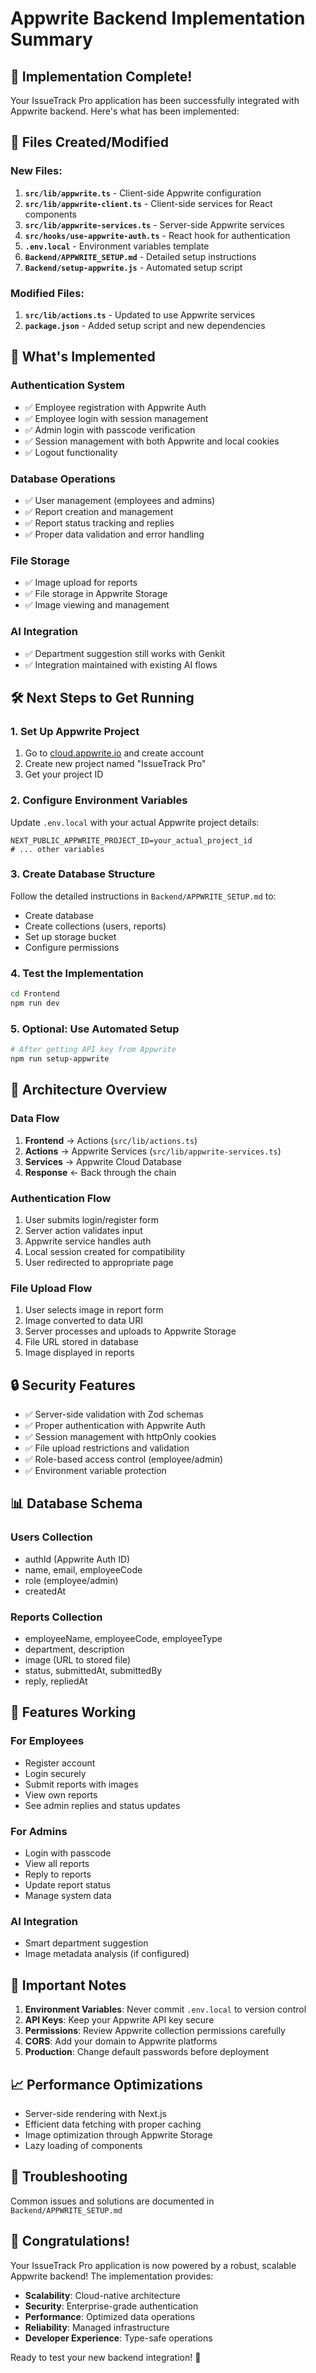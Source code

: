 # Appwrite Backend Implementation Summary

## 🎉 Implementation Complete!

Your IssueTrack Pro application has been successfully integrated with Appwrite backend. Here's what has been implemented:

## 📁 Files Created/Modified

### New Files:
1. **`src/lib/appwrite.ts`** - Client-side Appwrite configuration
2. **`src/lib/appwrite-client.ts`** - Client-side services for React components
3. **`src/lib/appwrite-services.ts`** - Server-side Appwrite services
4. **`src/hooks/use-appwrite-auth.ts`** - React hook for authentication
5. **`.env.local`** - Environment variables template
6. **`Backend/APPWRITE_SETUP.md`** - Detailed setup instructions
7. **`Backend/setup-appwrite.js`** - Automated setup script

### Modified Files:
1. **`src/lib/actions.ts`** - Updated to use Appwrite services
2. **`package.json`** - Added setup script and new dependencies

## 🚀 What's Implemented

### Authentication System
- ✅ Employee registration with Appwrite Auth
- ✅ Employee login with session management
- ✅ Admin login with passcode verification
- ✅ Session management with both Appwrite and local cookies
- ✅ Logout functionality

### Database Operations
- ✅ User management (employees and admins)
- ✅ Report creation and management
- ✅ Report status tracking and replies
- ✅ Proper data validation and error handling

### File Storage
- ✅ Image upload for reports
- ✅ File storage in Appwrite Storage
- ✅ Image viewing and management

### AI Integration
- ✅ Department suggestion still works with Genkit
- ✅ Integration maintained with existing AI flows

## 🛠️ Next Steps to Get Running

### 1. Set Up Appwrite Project
1. Go to [cloud.appwrite.io](https://cloud.appwrite.io) and create account
2. Create new project named "IssueTrack Pro"
3. Get your project ID

### 2. Configure Environment Variables
Update `.env.local` with your actual Appwrite project details:
```env
NEXT_PUBLIC_APPWRITE_PROJECT_ID=your_actual_project_id
# ... other variables
```

### 3. Create Database Structure
Follow the detailed instructions in `Backend/APPWRITE_SETUP.md` to:
- Create database
- Create collections (users, reports)
- Set up storage bucket
- Configure permissions

### 4. Test the Implementation
```bash
cd Frontend
npm run dev
```

### 5. Optional: Use Automated Setup
```bash
# After getting API key from Appwrite
npm run setup-appwrite
```

## 🔧 Architecture Overview

### Data Flow
1. **Frontend** → Actions (`src/lib/actions.ts`)
2. **Actions** → Appwrite Services (`src/lib/appwrite-services.ts`)
3. **Services** → Appwrite Cloud Database
4. **Response** ← Back through the chain

### Authentication Flow
1. User submits login/register form
2. Server action validates input
3. Appwrite service handles auth
4. Local session created for compatibility
5. User redirected to appropriate page

### File Upload Flow
1. User selects image in report form
2. Image converted to data URI
3. Server processes and uploads to Appwrite Storage
4. File URL stored in database
5. Image displayed in reports

## 🔒 Security Features

- ✅ Server-side validation with Zod schemas
- ✅ Proper authentication with Appwrite Auth
- ✅ Session management with httpOnly cookies
- ✅ File upload restrictions and validation
- ✅ Role-based access control (employee/admin)
- ✅ Environment variable protection

## 📊 Database Schema

### Users Collection
- authId (Appwrite Auth ID)
- name, email, employeeCode
- role (employee/admin)
- createdAt

### Reports Collection
- employeeName, employeeCode, employeeType
- department, description
- image (URL to stored file)
- status, submittedAt, submittedBy
- reply, repliedAt

## 🎯 Features Working

### For Employees
- Register account
- Login securely
- Submit reports with images
- View own reports
- See admin replies and status updates

### For Admins
- Login with passcode
- View all reports
- Reply to reports
- Update report status
- Manage system data

### AI Integration
- Smart department suggestion
- Image metadata analysis (if configured)

## 🚨 Important Notes

1. **Environment Variables**: Never commit `.env.local` to version control
2. **API Keys**: Keep your Appwrite API key secure
3. **Permissions**: Review Appwrite collection permissions carefully
4. **CORS**: Add your domain to Appwrite platforms
5. **Production**: Change default passwords before deployment

## 📈 Performance Optimizations

- Server-side rendering with Next.js
- Efficient data fetching with proper caching
- Image optimization through Appwrite Storage
- Lazy loading of components

## 🐛 Troubleshooting

Common issues and solutions are documented in `Backend/APPWRITE_SETUP.md`

## 🎊 Congratulations!

Your IssueTrack Pro application is now powered by a robust, scalable Appwrite backend! The implementation provides:

- **Scalability**: Cloud-native architecture
- **Security**: Enterprise-grade authentication
- **Performance**: Optimized data operations
- **Reliability**: Managed infrastructure
- **Developer Experience**: Type-safe operations

Ready to test your new backend integration! 🚀
